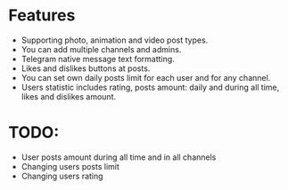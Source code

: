 # Features
- Supporting photo, animation and video post types.
- You can add multiple channels and admins.  
- Telegram native message text formatting.
- Likes and dislikes buttons at posts.
- You can set own daily posts limit for each user and for any channel.
- Users statistic includes rating, posts amount: daily and during all time, likes and dislikes amount.

# TODO:
- User posts amount during all time and in all channels
- Changing users posts limit
- Changing users rating
